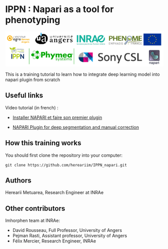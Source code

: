 # IPPN : Napari as a tool for phenotyping

![Alt text](images-credit/logos.png)

This is a training tutorial to learn how to integrate deep learning model into napari plugin from scratch

## Useful links

Video tutorial (in french) : 

- [Installer NAPARI et faire son premier plugin](https://www.youtube.com/watch?v=lMEVJxIlkXw&ab_channel=ImHorPhenBioimagingresearchgroup)

- [NAPARI Plugin for deep segmentation and manual correction](https://www.youtube.com/watch?v=Wzgl1aDT504&t=872s&ab_channel=ImHorPhenBioimagingresearchgroup)

## How this training works

You should first clone the repository into your computer:

```
git clone https://github.com/hereariim/IPPN_napari.git
```

## Authors

Herearii Metuarea, Research Engineer at INRAe

## Other contributors

Imhorphen team at INRAe:

* David Rousseau, Full Professor, University of Angers
* Pejman Rasti, Assistant professor, University of Angers
* Félix Mercier, Research Engineer, INRAe